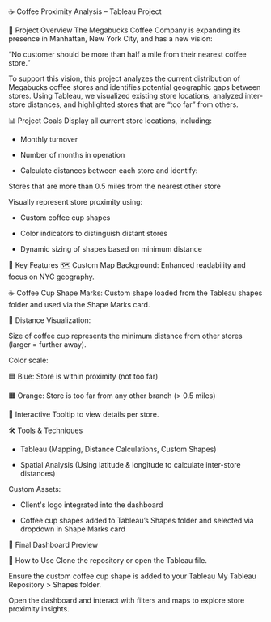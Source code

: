 ☕ Coffee Proximity Analysis – Tableau Project

📍 Project Overview
The Megabucks Coffee Company is expanding its presence in Manhattan, New York City, and has a new vision:

“No customer should be more than half a mile from their nearest coffee store.”

To support this vision, this project analyzes the current distribution of Megabucks coffee stores and identifies potential geographic gaps between stores. Using Tableau, we visualized existing store locations, analyzed inter-store distances, and highlighted stores that are “too far” from others.

📊 Project Goals
Display all current store locations, including:

*    Monthly turnover

*    Number of months in operation

*    Calculate distances between each store and identify:

   Stores that are more than 0.5 miles from the nearest other store

Visually represent store proximity using:

*    Custom coffee cup shapes

*    Color indicators to distinguish distant stores

*    Dynamic sizing of shapes based on minimum distance

📌 Key Features
🗺️ Custom Map Background: Enhanced readability and focus on NYC geography.

☕ Coffee Cup Shape Marks: Custom shape loaded from the Tableau shapes folder and used via the Shape Marks card.

📏 Distance Visualization:

Size of coffee cup represents the minimum distance from other stores (larger = further away).

Color scale:

🟦 Blue: Store is within proximity (not too far)

🟧 Orange: Store is too far from any other branch (> 0.5 miles)

🧭 Interactive Tooltip to view details per store.

🛠️ Tools & Techniques
*    Tableau (Mapping, Distance Calculations, Custom Shapes)

*    Spatial Analysis (Using latitude & longitude to calculate inter-store distances)

Custom Assets:

*    Client's logo integrated into the dashboard

*    Coffee cup shapes added to Tableau’s Shapes folder and selected via dropdown in Shape Marks card

📸 Final Dashboard Preview

🚀 How to Use
Clone the repository or open the Tableau file.

Ensure the custom coffee cup shape is added to your Tableau My Tableau Repository > Shapes folder.

Open the dashboard and interact with filters and maps to explore store proximity insights.

